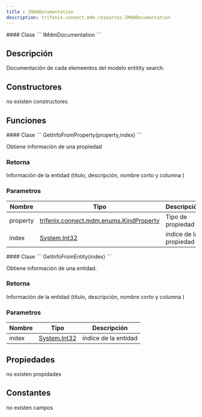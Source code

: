 ```yaml
---
title : IMdmDocumentation
description: trifenix.connect.mdm.resources.IMdmDocumentation
---
```




<CodeBlock slots = 'heading, code' repeat = '1' languages = 'C#' />
#### Clase
```
IMdmDocumentation
```

## Descripción
Documentación de cada elemeentos del modelo entitity search.
## Constructores

no existen constructores


## Funciones

<CodeBlock slots = 'heading, code' repeat = '1' languages = 'C#' />
#### Clase
```
GetInfoFromProperty(property,index)
```

Obtiene información de una propiedad
### Retorna
Información de la entidad (título, descripción, nombre corto y columna )
### Parametros
| Nombre | Tipo | Descripción |
| ------ | ---- | ----------- |
| property | [trifenix.connect.mdm.enums.KindProperty](#T-trifenix-connect-mdm-enums-KindProperty 'trifenix.connect.mdm.enums.KindProperty') | Tipo de propiedad |
| index | [System.Int32](http://msdn.microsoft.com/query/dev14.query?appId=Dev14IDEF1&l=EN-US&k=k:System.Int32 'System.Int32') | índice de la propiedad |
<CodeBlock slots = 'heading, code' repeat = '1' languages = 'C#' />
#### Clase
```
GetInfoFromEntity(index)
```

Obtiene información de una entidad.
### Retorna
Información de la entidad (título, descripción, nombre corto y columna )
### Parametros
| Nombre | Tipo | Descripción |
| ------ | ---- | ----------- |
| index | [System.Int32](http://msdn.microsoft.com/query/dev14.query?appId=Dev14IDEF1&l=EN-US&k=k:System.Int32 'System.Int32') | índice de la entidad |
## Propiedades

no existen propidades

## Constantes
no existen campos

